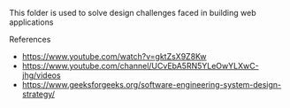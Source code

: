 This folder is used to solve design challenges faced in building web applications

References 
- https://www.youtube.com/watch?v=gktZsX9Z8Kw
- https://www.youtube.com/channel/UCvEbA5RN5YLeOwYLXwC-jhg/videos
- https://www.geeksforgeeks.org/software-engineering-system-design-strategy/
